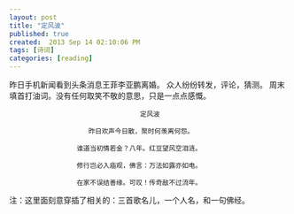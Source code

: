 ```yaml
---
layout: post
title: "定风波"
published: true
created:  2013 Sep 14 02:10:06 PM
tags: [诗词]
categories: [reading]
---
```


昨日手机新闻看到头条消息王菲李亚鹏离婚。
众人纷纷转发，评论，猜测。
周末填首打油词。没有任何取笑不敬的意思，只是一点点感慨。

                                     定风波

                        昨日欢声今日散，聚时何羡离何怨。

                     谁道当初情若金？八年。红豆望风空泪涟。

                     修行岂必入庙观，佛言：万法如露亦如电。
    
                     在家不误结善缘。可叹！传奇敌不过流年。


注：这里面刻意穿插了相关的：三首歌名儿，一个人名，和一句佛经。

